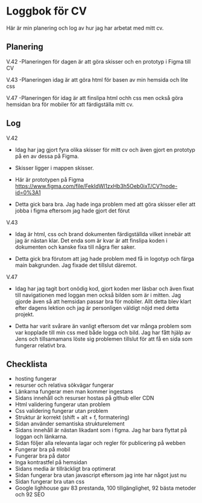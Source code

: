 # Loggbok för CV
Här är min planering och log av hur jag har arbetat med mitt cv.


## Planering
V.42 
-Planeringen för dagen är att göra skisser och en prototyp i Figma till CV


V.43 
-Planeringen idag är att göra html för basen av min hemsida och lite css


V.47 
-Planeringen för idag är att finslipa html ochh css men också göra hemsidan bra för mobiler för att färdigställa mitt cv.


## Log
V.42 
- Idag har jag gjort fyra olika skisser för mitt cv och även gjort en prototyp på en av dessa på Figma.

- Skisser ligger i mappen skisser.

- Här är prototypen på Figma https://www.figma.com/file/FekIdWl1zxHb3h5Oeb0ixT/CV?node-id=0%3A1

- Detta gick bara bra. Jag hade inga problem med att göra skisser eller att jobba i figma eftersom jag hade gjort det förut


V.43 
- Idag är html, css och brand dokumenten färdigställda vilket innebär att jag är nästan klar. Det enda som är kvar är att finslipa koden i dokumenten och kanske fixa till några fler saker.

- Detta gick bra förutom att jag hade problem med få in logotyp och färga main bakgrunden. Jag fixade det tillslut däremot. 


V.47
- Idag har jag tagit bort onödig kod, gjort koden mer läsbar och även fixat till navigationen med loggan men också bilden som är i mitten. Jag gjorde även så att hemsidan passar bra för mobiler. Allt detta blev klart efter dagens lektion och jag är personligen väldigt nöjd med detta projekt.

- Detta har varit svårare än vanligt eftersom det var många problem som var kopplade till min css med både logga och bild. Jag har fått hjälp av Jens och tillsamamans löste sig problemen tillslut för att få en sida som fungerar relativt bra.

## Checklista
- hosting fungerar
- resurser och relativa sökvägar fungerar 
- Länkarna fungerar men man kommer ingestans
- Sidans innehåll och resurser hostas på github eller CDN
- Html validering fungerar utan problem
- Css validering fungerar utan problem
- Struktur är korrekt (shift + alt + f, formatering)
- Sidan använder semantiska strukturelement
- Sidans innehåll är nästan likadant som i figma. Jag har bara flyttat på loggan och länkarna.
- Sidan följer alla relevanta lagar och regler för publicering på webben
- Fungerar bra på mobil
- Fungerar bra på dator
- Inga kontrastfel på hemsidan
- Sidans media är tillräckligt bra optimerat
- Sidan fungerar bra utan javascript eftersom jag inte har något just nu
- Sidan fungerar bra utan css
- Google lighhouse gav 83 prestanda, 100 tillgänglighet, 92 bästa metoder och 92 SEO